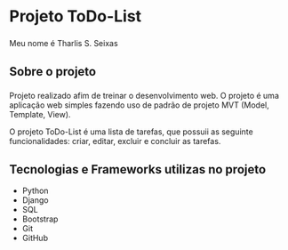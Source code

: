 <h1 align="left">Projeto ToDo-List</h1>

###

<p align="left">Meu nome é Tharlis S. Seixas</p>

###

<h2 align="left">Sobre o projeto</h2>

###

<p align="left">Projeto realizado afim de treinar o desenvolvimento web. O projeto é uma aplicação web simples fazendo uso de padrão de projeto MVT (Model, Template, View).</p>
<p aling="left">O projeto ToDo-List é uma lista de tarefas, que possuii as seguinte funcionalidades: criar, editar, excluir e concluir as tarefas.</p>

###

<h2 align="left">Tecnologias e Frameworks utilizas no projeto</h2>

* Python
* Django
* SQL
* Bootstrap
* Git
* GitHub

###


###